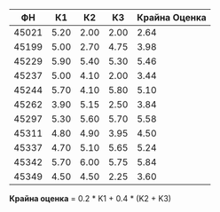 | ФН | К1 | К2 | К3 | Крайна Оценка |
|--|--|--|--|--|
| 45021 | 5.20 | 2.00 | 2.00 | 2.64 |
| 45199 | 5.00 | 2.70 | 4.75 | 3.98 |
| 45229 | 5.90 | 5.40 | 5.30 | 5.46 |
| 45237 | 5.00 | 4.10 | 2.00 | 3.44 |
| 45244 | 5.70 | 4.10 | 5.80 | 5.10 |
| 45262 | 3.90 | 5.15 | 2.50 | 3.84 |
| 45297 | 5.30 | 5.60 | 5.70 | 5.58 |
| 45311 | 4.80 | 4.90 | 3.95 | 4.50 |
| 45337 | 4.70 | 5.10 | 5.65 | 5.24 |
| 45342 | 5.70 | 6.00 | 5.75 | 5.84 |
| 45349 | 4.50 | 4.50 | 2.25 | 3.60 |

**Крайна оценка** = 0.2 * K1 + 0.4 * (K2 + K3)